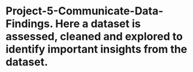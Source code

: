 # Project-5-Communicate-Data-Findings. Here a dataset is assessed, cleaned and explored to identify important insights from the dataset.
